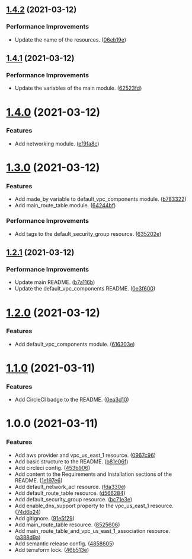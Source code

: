 ## [1.4.2](https://github.com/ae-lexs/aws_nat_gateway/compare/v1.4.1...v1.4.2) (2021-03-12)


### Performance Improvements

* Update the name of the resources. ([06eb19e](https://github.com/ae-lexs/aws_nat_gateway/commit/06eb19e391774e515ceffa7423114fbaead9bc20))

## [1.4.1](https://github.com/ae-lexs/aws_nat_gateway/compare/v1.4.0...v1.4.1) (2021-03-12)


### Performance Improvements

* Update the variables of the main module. ([62523fd](https://github.com/ae-lexs/aws_nat_gateway/commit/62523fd301f78defb02f44ee5dc3026dfbd5d8d5))

# [1.4.0](https://github.com/ae-lexs/aws_nat_gateway/compare/v1.3.0...v1.4.0) (2021-03-12)


### Features

* Add networking module. ([ef9fa8c](https://github.com/ae-lexs/aws_nat_gateway/commit/ef9fa8c5c37b8ef0bcad18b525fb0d7f844d6add))

# [1.3.0](https://github.com/ae-lexs/aws_nat_gateway/compare/v1.2.1...v1.3.0) (2021-03-12)


### Features

* Add made_by variable to default_vpc_components module. ([b783322](https://github.com/ae-lexs/aws_nat_gateway/commit/b783322c0261d117fa51afe2cdeb8068edc62d2a))
* Add main_route_table module. ([64244bf](https://github.com/ae-lexs/aws_nat_gateway/commit/64244bff0804519c25b27d044aeeab5b03e89d83))


### Performance Improvements

* Add tags to the default_security_group resource. ([635202e](https://github.com/ae-lexs/aws_nat_gateway/commit/635202e6a0e335279beb817819c5bbad032fd49a))

## [1.2.1](https://github.com/ae-lexs/aws_nat_gateway/compare/v1.2.0...v1.2.1) (2021-03-12)


### Performance Improvements

* Update main README. ([b7a116b](https://github.com/ae-lexs/aws_nat_gateway/commit/b7a116be6466b5f11729d04721cf3385bb4fba43))
* Update the default_vpc_components README. ([0e3f600](https://github.com/ae-lexs/aws_nat_gateway/commit/0e3f600a917854adbf779adbaa94bfa59398c7e1))

# [1.2.0](https://github.com/ae-lexs/aws_nat_gateway/compare/v1.1.0...v1.2.0) (2021-03-12)


### Features

* Add default_vpc_components module. ([616303e](https://github.com/ae-lexs/aws_nat_gateway/commit/616303e24b83eed87fa4520f96a2ba5580808322))

# [1.1.0](https://github.com/ae-lexs/aws_nat_gateway/compare/v1.0.0...v1.1.0) (2021-03-11)


### Features

* Add CircleCI badge to the README. ([0ea3d10](https://github.com/ae-lexs/aws_nat_gateway/commit/0ea3d1054df3325a33f06a30224433991a7c6c98))

# 1.0.0 (2021-03-11)


### Features

* Add aws provider and vpc_us_east_1 resource. ([0967c96](https://github.com/ae-lexs/aws_nat_gateway/commit/0967c96f8879b9d82d83d4562de61d03f4850291))
* Add basic structure to the README. ([b81e06f](https://github.com/ae-lexs/aws_nat_gateway/commit/b81e06fa2917ec175d21b194dce8573152d13adc))
* Add circleci config. ([453b906](https://github.com/ae-lexs/aws_nat_gateway/commit/453b906dbd7d407451626803fc96cf3bd7919ef5))
* Add content to the Requirements and Installation sections of the README. ([1e197e6](https://github.com/ae-lexs/aws_nat_gateway/commit/1e197e65e3bda6cd1f590c907165eb82cee7b99d))
* Add default_network_acl resource. ([fda330e](https://github.com/ae-lexs/aws_nat_gateway/commit/fda330e77528b246359d76e06a3376f9a5e7c0d8))
* Add default_route_table resource. ([d566284](https://github.com/ae-lexs/aws_nat_gateway/commit/d5662846bff7318598e1f95b20a346660ea40160))
* Add default_security_group resource. ([bc71e3e](https://github.com/ae-lexs/aws_nat_gateway/commit/bc71e3ee36b30cf4edd869c4ec4854344546af38))
* Add enable_dns_support property to the vpc_us_east_1 resource. ([74d6b24](https://github.com/ae-lexs/aws_nat_gateway/commit/74d6b24c013fbece29180785ad34f90e728cd249))
* Add gitignore. ([91e5f29](https://github.com/ae-lexs/aws_nat_gateway/commit/91e5f29ebb6b978a21d1d75be34a37151f145d52))
* Add main_route_table resource. ([8525606](https://github.com/ae-lexs/aws_nat_gateway/commit/85256066374214b700fd93db23e337d617ef589f))
* Add main_route_table_and_vpc_us_east_1_association resource. ([a388d9a](https://github.com/ae-lexs/aws_nat_gateway/commit/a388d9a7e39439825d978438e0221e1fc38c967b))
* Add semantic release config. ([4858605](https://github.com/ae-lexs/aws_nat_gateway/commit/485860512c8d78ad0c773615ee37a5aecf39f85e))
* Add terraform lock. ([46b513e](https://github.com/ae-lexs/aws_nat_gateway/commit/46b513e1298f9de1f2f54f584e87b7e778a8c95c))
